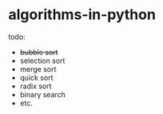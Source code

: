 # algorithms-in-python

todo:
* ~~bubble sort~~
* selection sort
* merge sort
* quick sort
* radix sort
* binary search
* etc.
